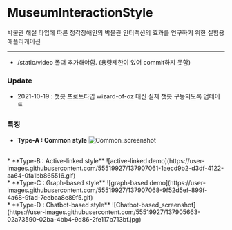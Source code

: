 # MuseumInteractionStyle

박물관 해설 타입에 따른 청각장애인의 박물관 인터랙션의 효과를 연구하기 위한 실험용 애플리케이션

***


- /static/video 폴더 추가해야함. (용량제한이 있어 commit하지 못함)

### Update
- 2021-10-19 : 챗봇 프로토타입 wizard-of-oz 대신 실제 챗봇 구동되도록 업데이트


### 특징
* **Type-A : Common style**
![Common_screenshot](https://user-images.githubusercontent.com/55519927/137906493-64ad4588-6633-4342-ba8b-f4fd072bf15a.jpg)
<br>
* **Type-B : Active-linked style**
![active-linked demo](https://user-images.githubusercontent.com/55519927/137907061-1aecd9b2-d3df-4122-aa64-0fa1bb865516.gif)
<br>
* **Type-C : Graph-based style**
![graph-based demo](https://user-images.githubusercontent.com/55519927/137907068-9f52d5ef-899f-4a68-9fad-7eebaa8e89f5.gif)
<br>
* **Type-D : Chatbot-based style**
![Chatbot-based_screenshot](https://user-images.githubusercontent.com/55519927/137905663-02a73590-02ba-4bb4-9d86-2fe117b713bf.jpg)